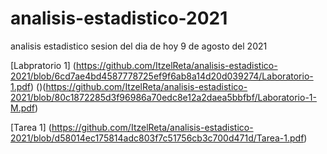 # analisis-estadistico-2021
analisis estadistico
sesion del dia de hoy 9 de agosto del 2021

[Labpratorio 1] (https://github.com/ItzelReta/analisis-estadistico-2021/blob/6cd7ae4bd4587778725ef9f6ab8a14d20d039274/Laboratorio-1.pdf) ()(https://github.com/ItzelReta/analisis-estadistico-2021/blob/80c1872285d3f96986a70edc8e12a2daea5bbfbf/Laboratorio-1-M.pdf)

[Tarea 1] (https://github.com/ItzelReta/analisis-estadistico-2021/blob/d58014ec175814adc803f7c51756cb3c700d471d/Tarea-1.pdf)
